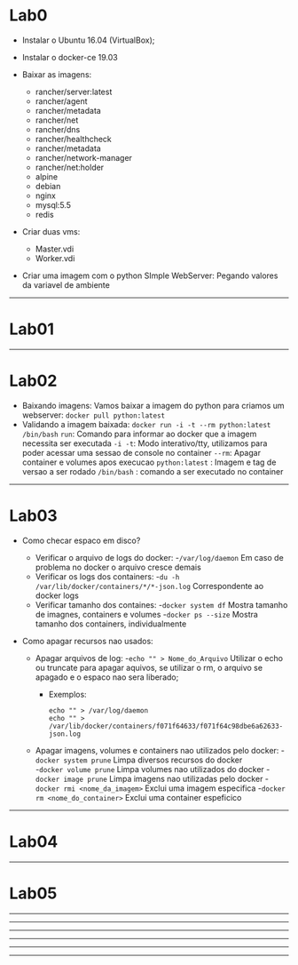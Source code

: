 # Lab0

- Instalar o Ubuntu 16.04 (VirtualBox);
- Instalar o docker-ce 19.03
- Baixar as imagens:
	* rancher/server:latest
	* rancher/agent
	* rancher/metadata
	* rancher/net
	* rancher/dns
	* rancher/healthcheck
	* rancher/metadata
	* rancher/network-manager
	* rancher/net:holder
	* alpine
	* debian
	* nginx
	* mysql:5.5
	* redis

- Criar duas vms:
	* Master.vdi
	* Worker.vdi



- Criar uma imagem com o python SImple WebServer: Pegando valores da variavel de ambiente

-------------------------------------------------------------------------------------------------------

# Lab01


-------------------------------------------------------------------------------------------------------
# Lab02

- Baixando imagens:
	Vamos baixar a imagem do python para criamos um webserver:
```docker pull python:latest```
- Validando a imagem baixada:
```docker run -i -t --rm python:latest /bin/bash```
	 ```run```: Comando para informar ao docker que a imagem necessita ser executada
	 ```-i -t```: Modo interativo/tty, utilizamos para poder acessar uma sessao de console no container
	 ```--rm```: Apagar container e volumes apos execucao
	 ```python:latest``` : Imagem e tag de versao a ser rodado
	 ```/bin/bash``` : comando a ser executado no container



-------------------------------------------------------------------------------------------------------
# Lab03

- Como checar espaco em disco?
	- Verificar o arquivo de logs do docker: 
		-```/var/log/daemon```  Em caso de problema no docker o arquivo cresce demais
	- Verificar os logs dos containers: 
		-```du -h /var/lib/docker/containers/*/*-json.log```    Correspondente ao docker logs <container>
	- Verificar tamanho dos containes: 
		-```docker system df```   Mostra tamanho de imagnes, containers e volumes
		-```docker ps --size```   Mostra tamanho dos containers, individualmente

- Como apagar recursos nao usados:
	- Apagar arquivos de log:
		-```echo "" > Nome_do_Arquivo```    Utilizar o echo ou truncate para apagar aquivos, se utilizar o rm, o arquivo se apagado e o espaco nao sera liberado;
		- Exemplos:
			```
			echo "" > /var/log/daemon		
			echo "" >  /var/lib/docker/containers/f071f64633/f071f64c98dbe6a62633-json.log 
			```

	- Apagar imagens, volumes e containers nao utilizados pelo docker:
		-```docker system prune```   Limpa diversos recursos do docker  
		-```docker volume prune```   Limpa volumes nao utilizados do docker
		-```docker image prune```    Limpa imagens nao utilizadas pelo docker
		-```docker rmi <nome_da_imagem>```      Exclui uma imagem especifica
		-```docker rm <nome_do_container>```    Exclui uma container espeficico


-------------------------------------------------------------------------------------------------------
# Lab04







-------------------------------------------------------------------------------------------------------
# Lab05

-------------------------------------------------------------------------------------------------------
-------------------------------------------------------------------------------------------------------
-------------------------------------------------------------------------------------------------------
-------------------------------------------------------------------------------------------------------
-------------------------------------------------------------------------------------------------------
-------------------------------------------------------------------------------------------------------



